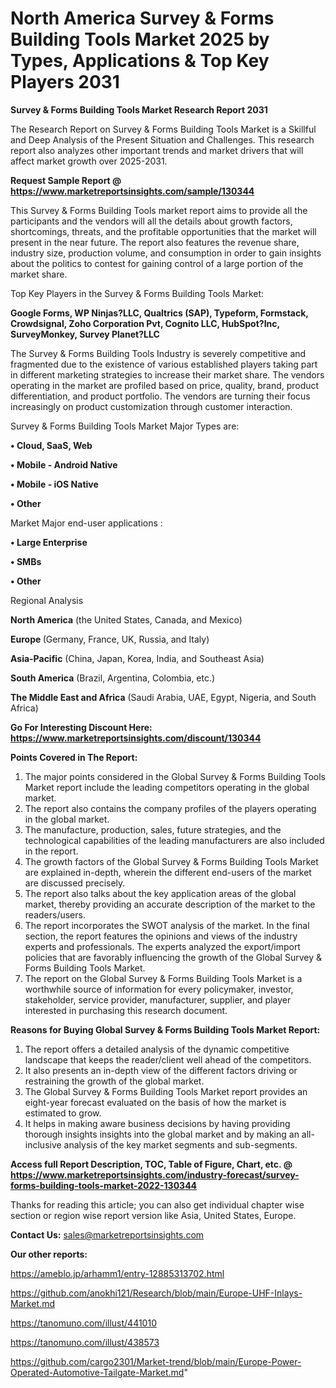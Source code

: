 # North America Survey & Forms Building Tools Market 2025 by Types, Applications & Top Key Players 2031

<strong>Survey & Forms Building Tools Market Research Report 2031</strong>

The Research Report on Survey & Forms Building Tools Market is a Skillful and Deep Analysis of the Present Situation and Challenges. This research report also analyzes other important trends and market drivers that will affect market growth over 2025-2031.

<strong>Request Sample Report @ <a href=https://www.marketreportsinsights.com/sample/130344>https://www.marketreportsinsights.com/sample/130344</a></strong>

This Survey & Forms Building Tools market report aims to provide all the participants and the vendors will all the details about growth factors, shortcomings, threats, and the profitable opportunities that the market will present in the near future. The report also features the revenue share, industry size, production volume, and consumption in order to gain insights about the politics to contest for gaining control of a large portion of the market share.

Top Key Players in the Survey & Forms Building Tools Market:

<strong>Google Forms, WP Ninjas?LLC, Qualtrics (SAP), Typeform, Formstack, Crowdsignal, Zoho Corporation Pvt, Cognito LLC, HubSpot?Inc, SurveyMonkey, Survey Planet?LLC</strong>

The Survey & Forms Building Tools Industry is severely competitive and fragmented due to the existence of various established players taking part in different marketing strategies to increase their market share. The vendors operating in the market are profiled based on price, quality, brand, product differentiation, and product portfolio. The vendors are turning their focus increasingly on product customization through customer interaction.

Survey & Forms Building Tools Market Major Types are:

<strong>• Cloud, SaaS, Web

• Mobile - Android Native

• Mobile - iOS Native

• Other</strong>

Market Major end-user applications :

<strong>• Large Enterprise

• SMBs

• Other</strong>

Regional Analysis

</u><strong><b>North America</b></strong> (the United States, Canada, and Mexico)

<strong><b>Europe </b></strong>(Germany, France, UK, Russia, and Italy)

<strong><b>Asia-Pacific</b></strong> (China, Japan, Korea, India, and Southeast Asia)

<strong><b>South America</b></strong> (Brazil, Argentina, Colombia, etc.)

<strong><b>The Middle East and Africa</b></strong> (Saudi Arabia, UAE, Egypt, Nigeria, and South Africa)

<strong>Go For Interesting Discount Here: <a href=https://www.marketreportsinsights.com/discount/130344>https://www.marketreportsinsights.com/discount/130344</a></strong>

<strong>Points Covered in The Report:</strong>
<ol>
  <li>The major points considered in the Global Survey & Forms Building Tools Market report include the leading competitors operating in the global market.</li>
  <li>The report also contains the company profiles of the players operating in the global market.</li>
  <li>The manufacture, production, sales, future strategies, and the technological capabilities of the leading manufacturers are also included in the report.</li>
  <li>The growth factors of the Global Survey & Forms Building Tools Market are explained in-depth, wherein the different end-users of the market are discussed precisely.</li>
  <li>The report also talks about the key application areas of the global market, thereby providing an accurate description of the market to the readers/users.</li>
  <li>The report incorporates the SWOT analysis of the market. In the final section, the report features the opinions and views of the industry experts and professionals. The experts analyzed the export/import policies that are favorably influencing the growth of the Global Survey & Forms Building Tools Market.</li>
  <li>The report on the Global Survey & Forms Building Tools Market is a worthwhile source of information for every policymaker, investor, stakeholder, service provider, manufacturer, supplier, and player interested in purchasing this research document.</li>
</ol>
<strong>Reasons for Buying Global Survey & Forms Building Tools Market Report:</strong>

<ol>
  <li>The report offers a detailed analysis of the dynamic competitive landscape that keeps the reader/client well ahead of the competitors.</li>
  <li>It also presents an in-depth view of the different factors driving or restraining the growth of the global market.</li>
  <li>The Global Survey & Forms Building Tools Market report provides an eight-year forecast evaluated on the basis of how the market is estimated to grow.</li>
  <li>It helps in making aware business decisions by having providing thorough insights insights into the global market and by making an all-inclusive analysis of the key market segments and sub-segments.</li>
</ol>
<strong>Access full Report Description, TOC, Table of Figure, Chart, etc. @ <a href=https://www.marketreportsinsights.com/industry-forecast/survey-forms-building-tools-market-2022-130344>https://www.marketreportsinsights.com/industry-forecast/survey-forms-building-tools-market-2022-130344</a></strong>


Thanks for reading this article; you can also get individual chapter wise section or region wise report version like Asia, United States, Europe.

<strong>Contact Us:</strong>
sales@marketreportsinsights.com

<strong>Our other reports:</strong>

<a href=https://ameblo.jp/arhamm1/entry-12885313702.html>https://ameblo.jp/arhamm1/entry-12885313702.html</a>

<a href=https://github.com/anokhi121/Research/blob/main/Europe-UHF-Inlays-Market.md>https://github.com/anokhi121/Research/blob/main/Europe-UHF-Inlays-Market.md</a>

<a href=https://tanomuno.com/illust/441010>https://tanomuno.com/illust/441010</a>

<a href=https://tanomuno.com/illust/438573>https://tanomuno.com/illust/438573</a>

<a href=https://github.com/cargo2301/Market-trend/blob/main/Europe-Power-Operated-Automotive-Tailgate-Market.md>https://github.com/cargo2301/Market-trend/blob/main/Europe-Power-Operated-Automotive-Tailgate-Market.md</a>"
